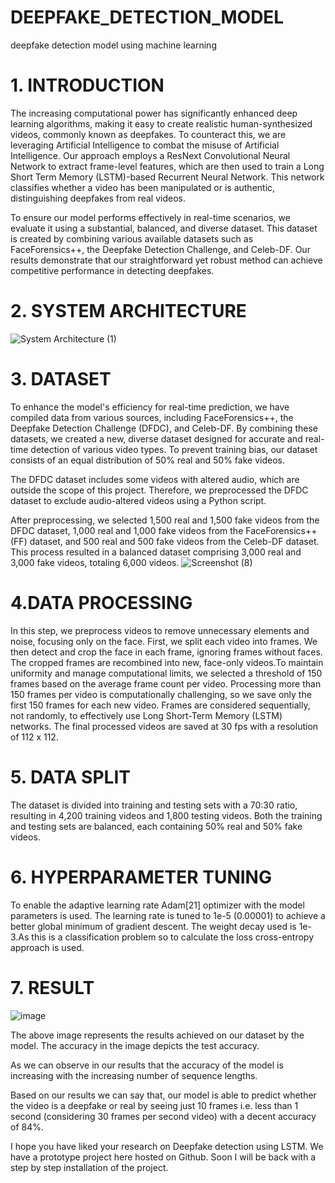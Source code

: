 # DEEPFAKE_DETECTION_MODEL
deepfake detection model using machine learning 
# 1. INTRODUCTION
The increasing computational power has significantly enhanced deep learning algorithms, making it easy to create realistic human-synthesized videos, commonly known as deepfakes. To counteract this, we are leveraging Artificial Intelligence to combat the misuse of Artificial Intelligence. Our approach employs a ResNext Convolutional Neural Network to extract frame-level features, which are then used to train a Long Short Term Memory (LSTM)-based Recurrent Neural Network. This network classifies whether a video has been manipulated or is authentic, distinguishing deepfakes from real videos.

To ensure our model performs effectively in real-time scenarios, we evaluate it using a substantial, balanced, and diverse dataset. This dataset is created by combining various available datasets such as FaceForensics++, the Deepfake Detection Challenge, and Celeb-DF. Our results demonstrate that our straightforward yet robust method can achieve competitive performance in detecting deepfakes.
# 2.  SYSTEM ARCHITECTURE

![System Architecture (1)](https://github.com/Abbishek01/deep_fake-detection_model-/assets/93364595/1213ab6c-8d2b-401a-b095-969045ace63e)
# 3. DATASET 
To enhance the model's efficiency for real-time prediction, we have compiled data from various sources, including FaceForensics++, the Deepfake Detection Challenge (DFDC), and Celeb-DF. By combining these datasets, we created a new, diverse dataset designed for accurate and real-time detection of various video types. To prevent training bias, our dataset consists of an equal distribution of 50% real and 50% fake videos.

The DFDC dataset includes some videos with altered audio, which are outside the scope of this project. Therefore, we preprocessed the DFDC dataset to exclude audio-altered videos using a Python script.

After preprocessing, we selected 1,500 real and 1,500 fake videos from the DFDC dataset, 1,000 real and 1,000 fake videos from the FaceForensics++ (FF) dataset, and 500 real and 500 fake videos from the Celeb-DF dataset. This process resulted in a balanced dataset comprising 3,000 real and 3,000 fake videos, totaling 6,000 videos.
![Screenshot (8)](https://github.com/Abbishek01/deep_fake-detection_model-/assets/93364595/4f3e5754-341c-43c1-9d34-4f435b6744fd)

# 4.DATA PROCESSING 

In this step, we preprocess videos to remove unnecessary elements and noise, focusing only on the face. 
First, we split each video into frames. We then detect and crop the face in each frame, ignoring frames without faces. The cropped frames are recombined into new, face-only videos.To maintain uniformity and manage computational limits, we selected a threshold of 150 frames based on the average frame count per video. Processing more than 150 frames per video is computationally challenging, so we save only the first 150 frames for each new video. Frames are considered sequentially, not randomly, to effectively use Long Short-Term Memory (LSTM) networks. The final processed videos are saved at 30 fps with a resolution of 112 x 112.


# 5. DATA SPLIT
The dataset is divided into training and testing sets with a 70:30 ratio, resulting in 4,200 training videos and 1,800 testing videos. Both the training and testing sets are balanced, each containing 50% real and 50% fake videos.

# 6. HYPERPARAMETER TUNING 
To enable the adaptive learning rate Adam[21] optimizer with the model parameters is used. The learning rate is tuned to 1e-5 (0.00001) to achieve a better global minimum of gradient descent. The weight decay used is 1e-3.As this is a classification problem so to calculate the loss cross-entropy approach is used.

# 7. RESULT 


![image](https://github.com/Abbishek01/deep_fake-detection_model-/assets/93364595/a05cf93e-1d49-4790-8d1a-0207b76c50f3)


The above image represents the results achieved on our dataset by the model. The accuracy in the image depicts the test accuracy.

As we can observe in our results that the accuracy of the model is increasing with the increasing number of sequence lengths.

Based on our results we can say that, our model is able to predict whether the video is a deepfake or real by seeing just 10 frames i.e. less than 1 second (considering 30 frames per second video) with a decent accuracy of 84%.

I hope you have liked your research on Deepfake detection using LSTM. We have a prototype project here hosted on Github. Soon I will be back with a step by step installation of the project.

